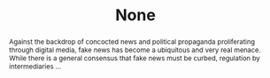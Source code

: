 ---
category: news
title: Could On-Demand Artificial Intelligence-based Authentication End The Fake News Menace?
abstract: Against the backdrop of concocted news and political propaganda proliferating through digital media, fake news has become a ubiquitous and very real menace. While there is a general consensus that fake news must be curbed, regulation by intermediaries ...
publishedDateTime: 2019-03-06T08:57:00Z
sourceUrl: https://www.entrepreneur.com/article/329643
type: webcontent

provider:
  name: Entrepreneur
  id: default
tags:
  - AI

images: 
    - url: https://www.bing.com/th?id=ON.97A6A9C565EA03473926DAC5D7DDDA6B&pid=News
width: 700
height: 350
quality: None
title: None
attribution: 
focalRegion:
  x1: 0
  x2: 0
  y1: 0
  y2: 0

---